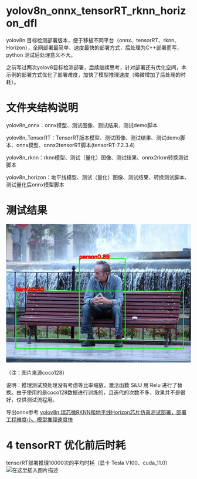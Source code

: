 # yolov8n_onnx_tensorRT_rknn_horizon_dfl
yolov8n 目标检测部署版本，便于移植不同平台（onnx、tensorRT、rknn、Horizon），全网部署最简单、速度最快的部署方式，后处理为C++部署而写，python 测试后处理意义不大。

之前写过两次yolov8目标检测部署，后续继续思考，针对部署还有优化空间，本示例的部署方式优化了部署难度，加快了模型推理速度（略微增加了后处理的时耗）。

# 文件夹结构说明

yolov8n_onnx：onnx模型、测试图像、测试结果、测试demo脚本

yolov8n_TensorRT：TensorRT版本模型、测试图像、测试结果、测试demo脚本、onnx模型、onnx2tensorRT脚本(tensorRT-7.2.3.4)

yolov8n_rknn：rknn模型、测试（量化）图像、测试结果、onnx2rknn转换测试脚本

yolov8n_horizon：地平线模型、测试（量化）图像、测试结果、转换测试脚本、测试量化后onnx模型脚本

# 测试结果
![image](https://github.com/cqu20160901/yolov8n_onnx_tensorRT_rknn_horizon_dfl/blob/main/yolov8_onnx/test_onnx_result.jpg)

（注：图片来源coco128）

说明：推理测试预处理没有考虑等比率缩放，激活函数 SiLU 用 Relu 进行了替换。由于使用的是coco128数据进行训练的，且迭代的次数不多，效果并不是很好，仅供测试流程用。

导出onnx参考 [yolov8n 瑞芯微RKNN和地平线Horizon芯片仿真测试部署，部署工程难度小、模型推理速度快](https://blog.csdn.net/zhangqian_1/article/details/135523096)


# 4 tensorRT 优化前后时耗
tensorRT部署推理10000次的平均时耗（显卡 Tesla V100、cuda_11.0）
![在这里插入图片描述](https://img-blog.csdnimg.cn/direct/d7c5ecb20f80455e8236a798d1ee2534.png)
